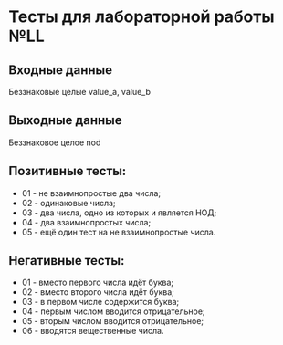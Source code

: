 # Тесты для лабораторной работы №LL
## Входные данные
Беззнаковые целые value_a, value_b
## Выходные данные
Беззнаковое целое nod
## Позитивные тесты:
- 01 - не взаимнопростые два числа;
- 02 - одинаковые числа;
- 03 - два числа, одно из которых и является НОД;
- 04 - два взаимнопростых числа;
- 05 - ещё один тест на не взаимнопростые числа.
## Негативные тесты:
- 01 - вместо первого числа идёт буква;
- 02 - вместо второго числа идёт буква;
- 03 - в первом числе содержится буква;
- 04 - первым числом вводится отрицательное;
- 05 - вторым числом вводится отрицательное;
- 06 - вводятся вещественные числа.
